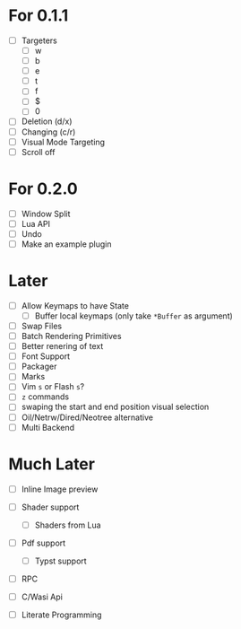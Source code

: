 # For 0.1.1
- [ ] Targeters 
  - [ ] w
  - [ ] b
  - [ ] e
  - [ ] t
  - [ ] f
  - [ ] $
  - [ ] 0
- [ ] Deletion (d/x)
- [ ] Changing (c/r)
- [ ] Visual Mode Targeting
- [ ] Scroll off

# For 0.2.0
- [ ] Window Split
- [ ] Lua API
- [ ] Undo
- [ ] Make an example plugin

# Later
- [ ] Allow Keymaps to have State
  - [ ] Buffer local keymaps (only take `*Buffer` as argument)
- [ ] Swap Files
- [ ] Batch Rendering Primitives
- [ ] Better renering of text
- [ ] Font Support
- [ ] Packager
- [ ] Marks
- [ ] Vim `s` or Flash `s`?
- [ ] `z` commands
- [ ] swaping the start and end position visual selection
- [ ] Oil/Netrw/Dired/Neotree alternative
- [ ] Multi Backend

# Much Later
- [ ] Inline Image preview
- [ ] Shader support
  - [ ] Shaders from Lua
- [ ] Pdf support
  - [ ] Typst support
- [ ] RPC
- [ ] C/Wasi Api
- [ ] Literate Programming

